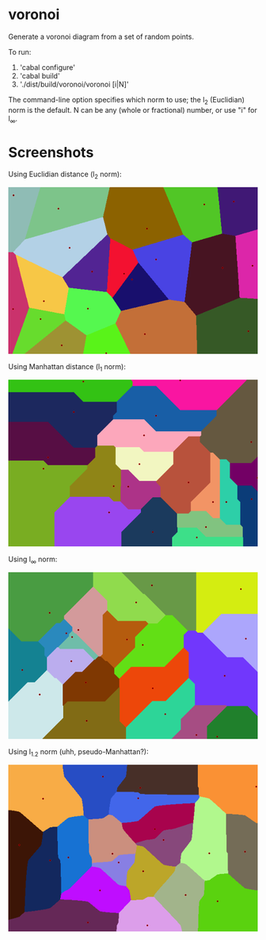 # voronoi

Generate a voronoi diagram from a set of random points.

To run:

1. 'cabal configure'
2. 'cabal build'
3. './dist/build/voronoi/voronoi [i|N]'

The command-line option specifies which norm to use; the l<sub>2</sub> (Euclidian) norm is the default. N can be any (whole or fractional) number, or use "i" for l<sub>∞</sub>.

# Screenshots

Using Euclidian distance (l<sub>2</sub> norm):

![voronoi-l2](screenshots/voronoi2.png)  


Using Manhattan distance (l<sub>1</sub> norm):

![voronoi-l1](screenshots/voronoi1.png)  


Using l<sub>∞</sub> norm:

![voronoi-li](screenshots/voronoii.png)  


Using l<sub>1.2</sub> norm (uhh, pseudo-Manhattan?):

![voronoi-l1.2](screenshots/voronoi1.2.png)  
